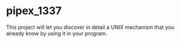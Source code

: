 # pipex_1337
This project will let you discover in detail a UNIX mechanism that you already know by using it in your program.
